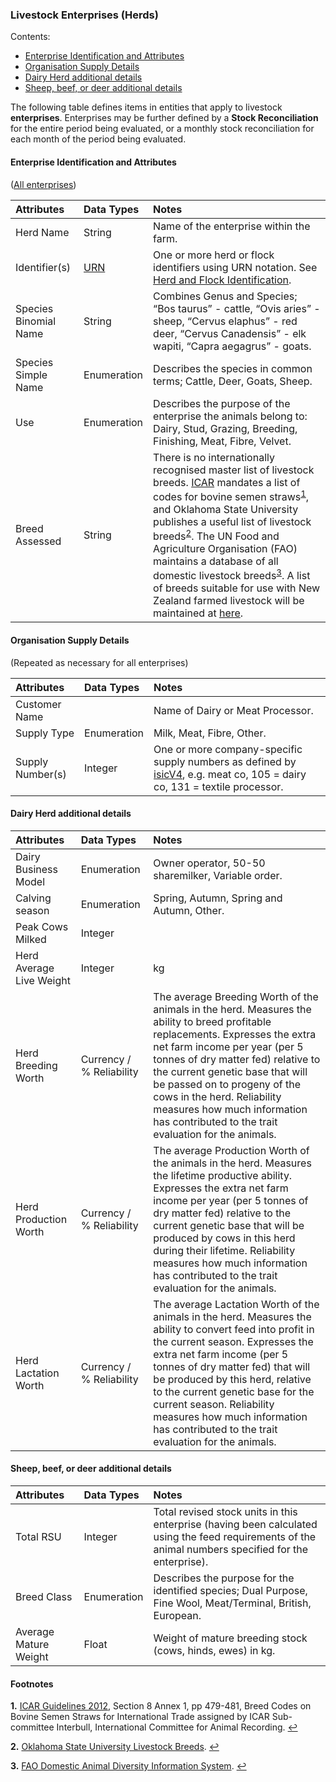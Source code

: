 ### Livestock Enterprises (Herds)

Contents:
* [Enterprise Identification and Attributes](#Enterprise-Identification-and-Attributes)
* [Organisation Supply Details](#Organisation-Supply-Details)
* [Dairy Herd additional details](#Dairy-Herd-additional-details)
* [Sheep, beef, or deer additional details](#Sheep,-beef,-or-deer-additional-details)

The following table defines items in entities that apply to livestock **enterprises**. Enterprises may be further defined by a **Stock Reconciliation** for the entire period being evaluated, or a monthly stock reconciliation for each month of the period being evaluated.

#### Enterprise Identification and Attributes
([All enterprises](https://github.com/Datalinker-Org/Farm-Data-Standards/blob/master/Stock%20Reconciliation/README.md))

Attributes | Data Types | Notes
:--------- | :--------- | :----
Herd Name | String | Name of the enterprise within the farm.
Identifier(s) | [URN](FMDS_Definitions-and-Abbreviations_Interpretation.md#Definitions-and-Abbreviations) | One or more herd or flock identifiers using URN notation. See [Herd and Flock Identification](FMDS_Identification-of-Locations-and-Herds.md#Herd-and-Flock-Identification).
Species Binomial Name | String | Combines Genus and Species; “Bos taurus” - cattle, “Ovis aries” - sheep, “Cervus elaphus” - red deer, “Cervus Canadensis” - elk wapiti, “Capra aegagrus” - goats.
Species Simple Name | Enumeration | Describes the species in common terms; Cattle, Deer, Goats, Sheep.
Use	| Enumeration | Describes the purpose of the enterprise the animals belong to: Dairy, Stud, Grazing, Breeding, Finishing, Meat, Fibre, Velvet.
Breed Assessed | String | There is no internationally recognised master list of livestock breeds. [ICAR](FMDS_Definitions-and-Abbreviations_Interpretation.md#Definitions-and-Abbreviations) mandates a list of codes for bovine semen straws<sup id="Bovine">[1](#f1)</sup>, and Oklahoma State University publishes a useful list of livestock breeds<sup id="OKSB">[2](#f2)</sup>. The UN Food and Agriculture Organisation (FAO) maintains a database of all domestic livestock breeds<sup id="FAODAD">[3](#f3)</sup>. A list of breeds suitable for use with New Zealand farmed livestock will be maintained at [here](https://github.com/Datalinker-Org/Farm-Data-Standards/blob/master/Additional%20Value%20Lists/FarmDataStandards_Animal-Breed-List.md).

#### Organisation Supply Details

(Repeated as necessary for all enterprises)	

Attributes | Data Types | Notes
:--------- | :--------- | :----
Customer Name | | Name of Dairy or Meat Processor.
Supply Type | Enumeration | Milk, Meat, Fibre, Other.
Supply Number(s) | Integer | One or more company-specific supply numbers as defined by [isicV4](http://unstats.un.org/unsd/cr/registry/isic-4.asp), e.g. meat co, 105 = dairy co, 131 = textile processor.

#### Dairy Herd additional details

Attributes | Data Types | Notes
:--------- | :--------- | :----
Dairy Business Model | Enumeration | Owner operator, 50-50 sharemilker, Variable order.
Calving season | Enumeration | Spring, Autumn, Spring and Autumn, Other.
Peak Cows Milked | Integer |
Herd Average Live Weight | Integer | kg
Herd Breeding Worth | Currency / % Reliability | The average Breeding Worth of the animals in the herd. Measures the ability to breed profitable replacements. Expresses the extra net farm income per year (per 5 tonnes of dry matter fed) relative to the current genetic base that will be passed on to progeny of the cows in the herd.  Reliability measures how much information has contributed to the trait evaluation for the animals.
Herd Production Worth | Currency / % Reliability | The average Production Worth of the animals in the herd. Measures the lifetime productive ability. Expresses the extra net farm income per year (per 5 tonnes of dry matter fed) relative to the current genetic base that will be produced by cows in this herd during their lifetime.  Reliability measures how much information has contributed to the trait evaluation for the animals.
Herd Lactation Worth | Currency / % Reliability | The average Lactation Worth of the animals in the herd. Measures the ability to convert feed into profit in the current season. Expresses the extra net farm income (per 5 tonnes of dry matter fed) that will be produced by this herd, relative to the current genetic base for the current season.  Reliability measures how much information has contributed to the trait evaluation for the animals.

#### Sheep, beef, or deer additional details

Attributes | Data Types | Notes
:--------- | :--------- | :----
Total RSU | Integer | Total revised stock units in this enterprise (having been calculated using the feed requirements of the animal numbers specified for the enterprise).
Breed Class	| Enumeration | Describes the purpose for the identified species; Dual Purpose, Fine Wool, Meat/Terminal, British, European.
Average Mature Weight | Float | Weight of mature breeding stock (cows, hinds, ewes) in kg.

#### Footnotes

<b id="f1">1.</b> [ICAR Guidelines 2012](https://interbull.org/ib/icarbreedcodes), Section 8 Annex 1, pp 479-481, Breed Codes on Bovine Semen Straws for International Trade assigned by ICAR Sub-committee Interbull, International Committee for Animal Recording. [↩](#Bovine)

<b id="f2">2.</b> [Oklahoma State University Livestock Breeds](http://www.ansi.okstate.edu/breeds/). [↩](#OKSB) 

<b id="f3">3.</b> [FAO Domestic Animal Diversity Information System](http://www.fao.org/dad-is/data/en/). [↩](#FAODAD) 
